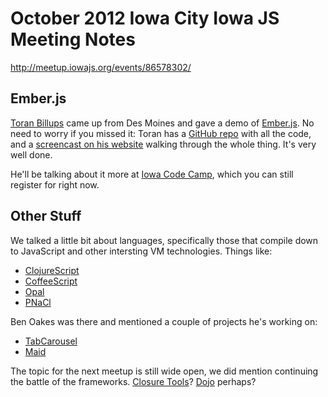 # October 2012 Iowa City Iowa JS Meeting Notes

http://meetup.iowajs.org/events/86578302/

## Ember.js

[Toran Billups](http://toranbillups.com/blog/) came up from Des Moines and gave a demo of [Ember.js](http://emberjs.com/). No need to worry if you missed it: Toran has a [GitHub repo](https://github.com/toranb/ember-code-camp) with all the code, and a [screencast on his website](http://toranbillups.com/blog/archive/2012/10/14/Getting-started-with-ember-js/) walking through the whole thing. It's very well done.

He'll be talking about it more at [Iowa Code Camp](http://iowacodecamp.com/), which you can still register for right now.

## Other Stuff

We talked a little bit about languages, specifically those that compile down to JavaScript and other intersting VM technologies. Things like:

* [ClojureScript](https://github.com/clojure/clojurescript)
* [CoffeeScript](http://coffeescript.org/)
* [Opal](http://opalrb.org/)
* [PNaCl](http://code.google.com/p/nativeclient/)

Ben Oakes was there and mentioned a couple of projects he's working on:

* [TabCarousel](https://chrome.google.com/webstore/detail/tabcarousel/ddldimidiliclngjipajmjjiakhbcohn)
* [Maid](https://github.com/benjaminoakes/maid)

The topic for the next meetup is still wide open, we did mention continuing the battle of the frameworks. [Closure Tools](https://developers.google.com/closure/)? [Dojo](https://developers.google.com/closure/) perhaps?
